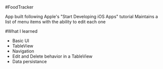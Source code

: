 #FoodTracker

App built following Apple's "Start Developing iOS Apps" tutorial 
Maintains a list of menu items with the ability to edit each one 

#What I learned 

- Basic UI
- TableView 
- Navigation
- Edit and Delete behavior in a TableView 
- Data persistance 
